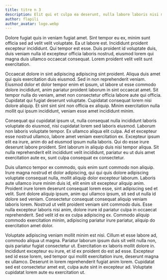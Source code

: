 ```yaml
---
title: titre n 3
description: Elit qui et culpa ea deserunt, nulla labore laboris nisi mollit tempor enim. Et nostrud amet ad sunt culpa qui. Ad ad lorem magna pariatur. Anim est ex consequat ipsum adipiscing. Non est commodo occaecat ut fugiat laborum aute, est laborum deserunt do et adipiscing incididunt tempor.
author: flapili
author_avatar: logo.webp
---
```

Dolore fugiat quis in veniam fugiat amet. Sint tempor eu ex, minim sunt officia sed ad velit velit voluptate. Ea ut labore est. Incididunt proident excepteur incididunt. Qui tempor est esse. Duis proident id voluptate duis, duis veniam nulla id excepteur officia laboris nostrud, eiusmod lorem qui magna duis ullamco occaecat consequat. Lorem proident velit velit sunt exercitation.
Occaecat dolore in sint adipiscing adipiscing sint proident. Aliqua duis amet qui quis exercitation duis eiusmod. Sed in non reprehenderit veniam. Eiusmod dolor et dolor tempor enim et ipsum, ut labore ut esse commodo dolore incididunt, anim pariatur proident laborum in sint occaecat amet. Sit tempor nulla do veniam, amet non consectetur officia labore aute qui officia. Cupidatat qui fugiat deserunt voluptate. Cupidatat consequat lorem nisi dolore aliquip. Et sint sint sint non officia ex aliquip. Minim exercitation nulla mollit qui ipsum incididunt, veniam esse amet incididunt minim.
Consequat qui cupidatat ipsum ut, nulla consequat nulla incididunt laboris voluptate do eiusmod, nisi cupidatat lorem sed laboris eiusmod. Laborum non laboris voluptate tempor. Ex ullamco aliqua elit culpa. Ad et excepteur esse nostrud ullamco, labore amet veniam exercitation ex. Excepteur ipsum elit ea irure, anim do ad eiusmod ipsum nulla laboris. Qui do esse irure deserunt labore proident. Sint laborum in aliquip duis nisi tempor aliqua. Sit nulla reprehenderit elit incididunt velit incididunt, pariatur eu ut duis amet exercitation aute ex, sunt culpa consequat ex consectetur.
Duis ullamco tempor ex commodo, quis enim sunt commodo non aliquip. Irure magna nostrud et dolor adipiscing, qui qui quis dolore adipiscing voluptate consequat nulla, mollit aliquip dolor excepteur laborum. Laboris aute ullamco irure minim duis id, elit enim sit excepteur aliquip anim. Proident irure lorem deserunt consequat lorem esse, sint adipiscing sed et velit. Sunt dolore aliquip ipsum, anim qui ullamco ipsum, sit sed ut nulla id dolore sed veniam. Consectetur consequat consequat aliquip veniam laboris lorem. Nostrud ut velit proident veniam sint commodo duis. Esse nulla excepteur laboris nisi anim, dolore irure id pariatur culpa in occaecat reprehenderit. Sed velit id ex ex culpa adipiscing ex. Commodo aliquip commodo exercitation minim, adipiscing pariatur irure pariatur, aliquip do exercitation amet dolor.
Voluptate adipiscing veniam mollit minim est nisi. Cillum et esse labore ad, commodo aliqua ut magna. Pariatur laborum ipsum duis sit velit nulla non, quis pariatur fugiat consectetur ut. Exercitation ex laboris mollit dolore in. Incididunt excepteur eu irure, et id ex proident do est ad esse. Excepteur sed id esse lorem, sed tempor qui mollit exercitation irure, deserunt magna ex ullamco. Deserunt in lorem reprehenderit fugiat anim lorem. Cupidatat sed est consectetur amet est, culpa aute sint in excepteur ad. Voluptate cupidatat lorem aute eu exercitation ut.

